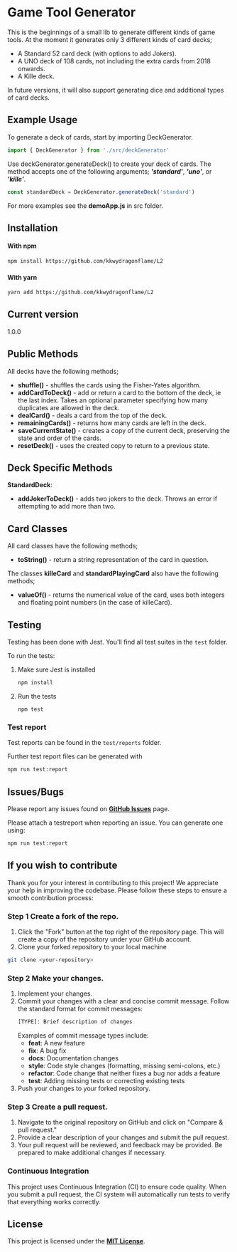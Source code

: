 # Game Tool Generator

This is the beginnings of a small lib to generate different kinds of game tools. At the moment it generates only 3 different kinds of card decks; 
* A Standard 52 card deck (with options to add Jokers).
* A UNO deck of 108 cards, not including the extra cards from 2018 onwards.
* A Kille deck.

In future versions, it will also support generating dice and additional types of card decks.

## Example Usage

To generate a deck of cards, start by importing DeckGenerator.  
```js
import { DeckGenerator } from './src/deckGenerator'
```

Use deckGenerator.generateDeck() to create your deck of cards. The method accepts one of the following arguments; ___'standard'___, ___'uno'___, or ___'kille'___.  
```js
const standardDeck = DeckGenerator.generateDeck('standard')
```

For more examples see the __demoApp.js__ in src folder.

## Installation

#### With npm
```bash
npm install https://github.com/kkwydragonflame/L2
```
#### With yarn
```bash
yarn add https://github.com/kkwydragonflame/L2
```


## Current version

1.0.0

## Public Methods

All decks have the following methods;

* **shuffle()** - shuffles the cards using the Fisher-Yates algorithm.
* **addCardToDeck()** - add or return a card to the bottom of the deck, ie the last index. Takes an optional parameter specifying how many duplicates are allowed in the deck.
* **dealCard()** - deals a card from the top of the deck.
* **remainingCards()** - returns how many cards are left in the deck.
* **saveCurrentState()** - creates a copy of the current deck, preserving the state and order of the cards.
* **resetDeck()** - uses the created copy to return to a previous state.

## Deck Specific Methods

**StandardDeck**:

* **addJokerToDeck()** - adds two jokers to the deck. Throws an error if attempting to add more than two.

## Card Classes

All card classes have the following methods;

* **toString()** - return a string representation of the card in question.

The classes **killeCard** and **standardPlayingCard** also have the following methods;

* **valueOf()** - returns the numerical value of the card, uses both integers and floating point numbers (in the case of killeCard).

## Testing

Testing has been done with Jest. You'll find all test suites in the `test` folder.

To run the tests:
  1. Make sure Jest is installed
      ```bash
      npm install
      ```
  2. Run the tests 
      ```
      npm test
      ```

### Test report

Test reports can be found in the `test/reports` folder.

Further test report files can be generated with
```bash
npm run test:report
```

## Issues/Bugs

Please report any issues found on __[GitHub Issues](https://github.com/kkwydragonflame/L2/issues)__ page.

Please attach a testreport when reporting an issue. You can generate one using: 
```bash
npm run test:report
```
## If you wish to contribute
Thank you for your interest in contributing to this project! We appreciate your help in improving the codebase. Please follow these steps to ensure a smooth contribution process:

### Step 1 Create a fork of the repo.
1. Click the "Fork" button at the top right of the repository page. This will create a copy of the repository under your GitHub account.
2. Clone your forked repository to your local machine
```bash
git clone <your-repository>
```
### Step 2 Make your changes.
1. Implement your changes.
2. Commit your changes with a clear and concise commit message. Follow the standard format for commit messages:
    ```bash
    [TYPE]: Brief description of changes
    ```
    Examples of commit message types include:
    * __feat__: A new feature
    * __fix__: A bug fix
    * __docs__: Documentation changes
    * __style__: Code style changes (formatting, missing semi-colons, etc.)
    * __refactor__: Code change that neither fixes a bug nor adds a feature
    * __test__: Adding missing tests or correcting existing tests
3. Push your changes to your forked repository.

### Step 3 Create a pull request.
1. Navigate to the original repository on GitHub and click on "Compare & pull request."
2. Provide a clear description of your changes and submit the pull request.
3. Your pull request will be reviewed, and feedback may be provided. Be prepared to make additional changes if necessary.

### Continuous Integration

This project uses Continuous Integration (CI) to ensure code quality. When you submit a pull request, the CI system will automatically run tests to verify that everything works correctly. 


## License

This project is licensed under the __[MIT License](https://en.wikipedia.org/wiki/MIT_License)__.